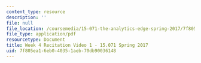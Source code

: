 ```yaml
---
content_type: resource
description: ''
file: null
file_location: /coursemedia/15-071-the-analytics-edge-spring-2017/7f805ea16eb040351aeb70db90036148_MIT15_071S17_Unit4_Recitation.pdf
file_type: application/pdf
resourcetype: Document
title: Week 4 Recitation Video 1 - 15.071 Spring 2017
uid: 7f805ea1-6eb0-4035-1aeb-70db90036148
---
```


